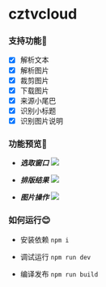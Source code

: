 # cztvcloud

### 支持功能💖

* [x] 解析文本
* [x] 解析图片
* [x] 裁剪图片
* [x] 下载图片
* [x] 来源小尾巴
* [x] 识别小标题
* [x] 识别图片说明

### 功能预览🎈

* _**选取窗口**_
![](https://s2.ax1x.com/2020/03/04/355Pun.png)

* _**排版结果**_
![](https://s2.ax1x.com/2020/03/04/355iBq.png)

* _**图片操作**_
![](https://s2.ax1x.com/2020/03/04/355AEV.png)

### 如何运行😊

* 安装依赖
`npm i`

* 调试运行
`npm run dev`

* 编译发布
`npm run build`